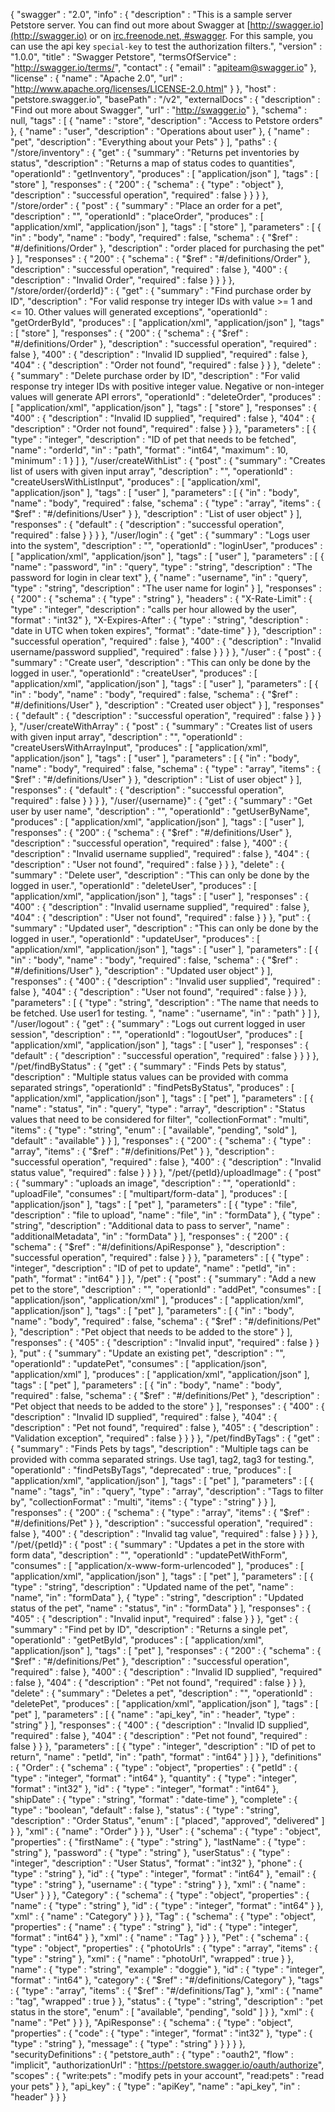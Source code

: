 {
  "swagger" : "2.0",
  "info" : {
    "description" : "This is a sample server Petstore server.  You can find out more about Swagger at [http://swagger.io](http://swagger.io) or on [irc.freenode.net, #swagger](http://swagger.io/irc/).  For this sample, you can use the api key `special-key` to test the authorization filters.",
    "version" : "1.0.0",
    "title" : "Swagger Petstore",
    "termsOfService" : "http://swagger.io/terms/",
    "contact" : {
      "email" : "apiteam@swagger.io"
    },
    "license" : {
      "name" : "Apache 2.0",
      "url" : "http://www.apache.org/licenses/LICENSE-2.0.html"
    }
  },
  "host" : "petstore.swagger.io",
  "basePath" : "/v2",
  "externalDocs" : {
    "description" : "Find out more about Swagger",
    "url" : "http://swagger.io"
  },
  "schema" : null,
  "tags" : [ {
    "name" : "store",
    "description" : "Access to Petstore orders"
  }, {
    "name" : "user",
    "description" : "Operations about user"
  }, {
    "name" : "pet",
    "description" : "Everything about your Pets"
  } ],
  "paths" : {
    "/store/inventory" : {
      "get" : {
        "summary" : "Returns pet inventories by status",
        "description" : "Returns a map of status codes to quantities",
        "operationId" : "getInventory",
        "produces" : [ "application/json" ],
        "tags" : [ "store" ],
        "responses" : {
          "200" : {
            "schema" : {
              "type" : "object"
            },
            "description" : "successful operation",
            "required" : false
          }
        }
      }
    },
    "/store/order" : {
      "post" : {
        "summary" : "Place an order for a pet",
        "description" : "",
        "operationId" : "placeOrder",
        "produces" : [ "application/xml", "application/json" ],
        "tags" : [ "store" ],
        "parameters" : [ {
          "in" : "body",
          "name" : "body",
          "required" : false,
          "schema" : {
            "$ref" : "#/definitions/Order"
          },
          "description" : "order placed for purchasing the pet"
        } ],
        "responses" : {
          "200" : {
            "schema" : {
              "$ref" : "#/definitions/Order"
            },
            "description" : "successful operation",
            "required" : false
          },
          "400" : {
            "description" : "Invalid Order",
            "required" : false
          }
        }
      }
    },
    "/store/order/{orderId}" : {
      "get" : {
        "summary" : "Find purchase order by ID",
        "description" : "For valid response try integer IDs with value >= 1 and <= 10. Other values will generated exceptions",
        "operationId" : "getOrderById",
        "produces" : [ "application/xml", "application/json" ],
        "tags" : [ "store" ],
        "responses" : {
          "200" : {
            "schema" : {
              "$ref" : "#/definitions/Order"
            },
            "description" : "successful operation",
            "required" : false
          },
          "400" : {
            "description" : "Invalid ID supplied",
            "required" : false
          },
          "404" : {
            "description" : "Order not found",
            "required" : false
          }
        }
      },
      "delete" : {
        "summary" : "Delete purchase order by ID",
        "description" : "For valid response try integer IDs with positive integer value. Negative or non-integer values will generate API errors",
        "operationId" : "deleteOrder",
        "produces" : [ "application/xml", "application/json" ],
        "tags" : [ "store" ],
        "responses" : {
          "400" : {
            "description" : "Invalid ID supplied",
            "required" : false
          },
          "404" : {
            "description" : "Order not found",
            "required" : false
          }
        }
      },
      "parameters" : [ {
        "type" : "integer",
        "description" : "ID of pet that needs to be fetched",
        "name" : "orderId",
        "in" : "path",
        "format" : "int64",
        "maximum" : 10,
        "minimum" : 1
      } ]
    },
    "/user/createWithList" : {
      "post" : {
        "summary" : "Creates list of users with given input array",
        "description" : "",
        "operationId" : "createUsersWithListInput",
        "produces" : [ "application/xml", "application/json" ],
        "tags" : [ "user" ],
        "parameters" : [ {
          "in" : "body",
          "name" : "body",
          "required" : false,
          "schema" : {
            "type" : "array",
            "items" : {
              "$ref" : "#/definitions/User"
            }
          },
          "description" : "List of user object"
        } ],
        "responses" : {
          "default" : {
            "description" : "successful operation",
            "required" : false
          }
        }
      }
    },
    "/user/login" : {
      "get" : {
        "summary" : "Logs user into the system",
        "description" : "",
        "operationId" : "loginUser",
        "produces" : [ "application/xml", "application/json" ],
        "tags" : [ "user" ],
        "parameters" : [ {
          "name" : "password",
          "in" : "query",
          "type" : "string",
          "description" : "The password for login in clear text"
        }, {
          "name" : "username",
          "in" : "query",
          "type" : "string",
          "description" : "The user name for login"
        } ],
        "responses" : {
          "200" : {
            "schema" : {
              "type" : "string"
            },
            "headers" : {
              "X-Rate-Limit" : {
                "type" : "integer",
                "description" : "calls per hour allowed by the user",
                "format" : "int32"
              },
              "X-Expires-After" : {
                "type" : "string",
                "description" : "date in UTC when token expires",
                "format" : "date-time"
              }
            },
            "description" : "successful operation",
            "required" : false
          },
          "400" : {
            "description" : "Invalid username/password supplied",
            "required" : false
          }
        }
      }
    },
    "/user" : {
      "post" : {
        "summary" : "Create user",
        "description" : "This can only be done by the logged in user.",
        "operationId" : "createUser",
        "produces" : [ "application/xml", "application/json" ],
        "tags" : [ "user" ],
        "parameters" : [ {
          "in" : "body",
          "name" : "body",
          "required" : false,
          "schema" : {
            "$ref" : "#/definitions/User"
          },
          "description" : "Created user object"
        } ],
        "responses" : {
          "default" : {
            "description" : "successful operation",
            "required" : false
          }
        }
      }
    },
    "/user/createWithArray" : {
      "post" : {
        "summary" : "Creates list of users with given input array",
        "description" : "",
        "operationId" : "createUsersWithArrayInput",
        "produces" : [ "application/xml", "application/json" ],
        "tags" : [ "user" ],
        "parameters" : [ {
          "in" : "body",
          "name" : "body",
          "required" : false,
          "schema" : {
            "type" : "array",
            "items" : {
              "$ref" : "#/definitions/User"
            }
          },
          "description" : "List of user object"
        } ],
        "responses" : {
          "default" : {
            "description" : "successful operation",
            "required" : false
          }
        }
      }
    },
    "/user/{username}" : {
      "get" : {
        "summary" : "Get user by user name",
        "description" : "",
        "operationId" : "getUserByName",
        "produces" : [ "application/xml", "application/json" ],
        "tags" : [ "user" ],
        "responses" : {
          "200" : {
            "schema" : {
              "$ref" : "#/definitions/User"
            },
            "description" : "successful operation",
            "required" : false
          },
          "400" : {
            "description" : "Invalid username supplied",
            "required" : false
          },
          "404" : {
            "description" : "User not found",
            "required" : false
          }
        }
      },
      "delete" : {
        "summary" : "Delete user",
        "description" : "This can only be done by the logged in user.",
        "operationId" : "deleteUser",
        "produces" : [ "application/xml", "application/json" ],
        "tags" : [ "user" ],
        "responses" : {
          "400" : {
            "description" : "Invalid username supplied",
            "required" : false
          },
          "404" : {
            "description" : "User not found",
            "required" : false
          }
        }
      },
      "put" : {
        "summary" : "Updated user",
        "description" : "This can only be done by the logged in user.",
        "operationId" : "updateUser",
        "produces" : [ "application/xml", "application/json" ],
        "tags" : [ "user" ],
        "parameters" : [ {
          "in" : "body",
          "name" : "body",
          "required" : false,
          "schema" : {
            "$ref" : "#/definitions/User"
          },
          "description" : "Updated user object"
        } ],
        "responses" : {
          "400" : {
            "description" : "Invalid user supplied",
            "required" : false
          },
          "404" : {
            "description" : "User not found",
            "required" : false
          }
        }
      },
      "parameters" : [ {
        "type" : "string",
        "description" : "The name that needs to be fetched. Use user1 for testing. ",
        "name" : "username",
        "in" : "path"
      } ]
    },
    "/user/logout" : {
      "get" : {
        "summary" : "Logs out current logged in user session",
        "description" : "",
        "operationId" : "logoutUser",
        "produces" : [ "application/xml", "application/json" ],
        "tags" : [ "user" ],
        "responses" : {
          "default" : {
            "description" : "successful operation",
            "required" : false
          }
        }
      }
    },
    "/pet/findByStatus" : {
      "get" : {
        "summary" : "Finds Pets by status",
        "description" : "Multiple status values can be provided with comma separated strings",
        "operationId" : "findPetsByStatus",
        "produces" : [ "application/xml", "application/json" ],
        "tags" : [ "pet" ],
        "parameters" : [ {
          "name" : "status",
          "in" : "query",
          "type" : "array",
          "description" : "Status values that need to be considered for filter",
          "collectionFormat" : "multi",
          "items" : {
            "type" : "string",
            "enum" : [ "available", "pending", "sold" ],
            "default" : "available"
          }
        } ],
        "responses" : {
          "200" : {
            "schema" : {
              "type" : "array",
              "items" : {
                "$ref" : "#/definitions/Pet"
              }
            },
            "description" : "successful operation",
            "required" : false
          },
          "400" : {
            "description" : "Invalid status value",
            "required" : false
          }
        }
      }
    },
    "/pet/{petId}/uploadImage" : {
      "post" : {
        "summary" : "uploads an image",
        "description" : "",
        "operationId" : "uploadFile",
        "consumes" : [ "multipart/form-data" ],
        "produces" : [ "application/json" ],
        "tags" : [ "pet" ],
        "parameters" : [ {
          "type" : "file",
          "description" : "file to upload",
          "name" : "file",
          "in" : "formData"
        }, {
          "type" : "string",
          "description" : "Additional data to pass to server",
          "name" : "additionalMetadata",
          "in" : "formData"
        } ],
        "responses" : {
          "200" : {
            "schema" : {
              "$ref" : "#/definitions/ApiResponse"
            },
            "description" : "successful operation",
            "required" : false
          }
        }
      },
      "parameters" : [ {
        "type" : "integer",
        "description" : "ID of pet to update",
        "name" : "petId",
        "in" : "path",
        "format" : "int64"
      } ]
    },
    "/pet" : {
      "post" : {
        "summary" : "Add a new pet to the store",
        "description" : "",
        "operationId" : "addPet",
        "consumes" : [ "application/json", "application/xml" ],
        "produces" : [ "application/xml", "application/json" ],
        "tags" : [ "pet" ],
        "parameters" : [ {
          "in" : "body",
          "name" : "body",
          "required" : false,
          "schema" : {
            "$ref" : "#/definitions/Pet"
          },
          "description" : "Pet object that needs to be added to the store"
        } ],
        "responses" : {
          "405" : {
            "description" : "Invalid input",
            "required" : false
          }
        }
      },
      "put" : {
        "summary" : "Update an existing pet",
        "description" : "",
        "operationId" : "updatePet",
        "consumes" : [ "application/json", "application/xml" ],
        "produces" : [ "application/xml", "application/json" ],
        "tags" : [ "pet" ],
        "parameters" : [ {
          "in" : "body",
          "name" : "body",
          "required" : false,
          "schema" : {
            "$ref" : "#/definitions/Pet"
          },
          "description" : "Pet object that needs to be added to the store"
        } ],
        "responses" : {
          "400" : {
            "description" : "Invalid ID supplied",
            "required" : false
          },
          "404" : {
            "description" : "Pet not found",
            "required" : false
          },
          "405" : {
            "description" : "Validation exception",
            "required" : false
          }
        }
      }
    },
    "/pet/findByTags" : {
      "get" : {
        "summary" : "Finds Pets by tags",
        "description" : "Multiple tags can be provided with comma separated strings. Use tag1, tag2, tag3 for testing.",
        "operationId" : "findPetsByTags",
        "deprecated" : true,
        "produces" : [ "application/xml", "application/json" ],
        "tags" : [ "pet" ],
        "parameters" : [ {
          "name" : "tags",
          "in" : "query",
          "type" : "array",
          "description" : "Tags to filter by",
          "collectionFormat" : "multi",
          "items" : {
            "type" : "string"
          }
        } ],
        "responses" : {
          "200" : {
            "schema" : {
              "type" : "array",
              "items" : {
                "$ref" : "#/definitions/Pet"
              }
            },
            "description" : "successful operation",
            "required" : false
          },
          "400" : {
            "description" : "Invalid tag value",
            "required" : false
          }
        }
      }
    },
    "/pet/{petId}" : {
      "post" : {
        "summary" : "Updates a pet in the store with form data",
        "description" : "",
        "operationId" : "updatePetWithForm",
        "consumes" : [ "application/x-www-form-urlencoded" ],
        "produces" : [ "application/xml", "application/json" ],
        "tags" : [ "pet" ],
        "parameters" : [ {
          "type" : "string",
          "description" : "Updated name of the pet",
          "name" : "name",
          "in" : "formData"
        }, {
          "type" : "string",
          "description" : "Updated status of the pet",
          "name" : "status",
          "in" : "formData"
        } ],
        "responses" : {
          "405" : {
            "description" : "Invalid input",
            "required" : false
          }
        }
      },
      "get" : {
        "summary" : "Find pet by ID",
        "description" : "Returns a single pet",
        "operationId" : "getPetById",
        "produces" : [ "application/xml", "application/json" ],
        "tags" : [ "pet" ],
        "responses" : {
          "200" : {
            "schema" : {
              "$ref" : "#/definitions/Pet"
            },
            "description" : "successful operation",
            "required" : false
          },
          "400" : {
            "description" : "Invalid ID supplied",
            "required" : false
          },
          "404" : {
            "description" : "Pet not found",
            "required" : false
          }
        }
      },
      "delete" : {
        "summary" : "Deletes a pet",
        "description" : "",
        "operationId" : "deletePet",
        "produces" : [ "application/xml", "application/json" ],
        "tags" : [ "pet" ],
        "parameters" : [ {
          "name" : "api_key",
          "in" : "header",
          "type" : "string"
        } ],
        "responses" : {
          "400" : {
            "description" : "Invalid ID supplied",
            "required" : false
          },
          "404" : {
            "description" : "Pet not found",
            "required" : false
          }
        }
      },
      "parameters" : [ {
        "type" : "integer",
        "description" : "ID of pet to return",
        "name" : "petId",
        "in" : "path",
        "format" : "int64"
      } ]
    }
  },
  "definitions" : {
    "Order" : {
      "schema" : {
        "type" : "object",
        "properties" : {
          "petId" : {
            "type" : "integer",
            "format" : "int64"
          },
          "quantity" : {
            "type" : "integer",
            "format" : "int32"
          },
          "id" : {
            "type" : "integer",
            "format" : "int64"
          },
          "shipDate" : {
            "type" : "string",
            "format" : "date-time"
          },
          "complete" : {
            "type" : "boolean",
            "default" : false
          },
          "status" : {
            "type" : "string",
            "description" : "Order Status",
            "enum" : [ "placed", "approved", "delivered" ]
          }
        },
        "xml" : {
          "name" : "Order"
        }
      }
    },
    "User" : {
      "schema" : {
        "type" : "object",
        "properties" : {
          "firstName" : {
            "type" : "string"
          },
          "lastName" : {
            "type" : "string"
          },
          "password" : {
            "type" : "string"
          },
          "userStatus" : {
            "type" : "integer",
            "description" : "User Status",
            "format" : "int32"
          },
          "phone" : {
            "type" : "string"
          },
          "id" : {
            "type" : "integer",
            "format" : "int64"
          },
          "email" : {
            "type" : "string"
          },
          "username" : {
            "type" : "string"
          }
        },
        "xml" : {
          "name" : "User"
        }
      }
    },
    "Category" : {
      "schema" : {
        "type" : "object",
        "properties" : {
          "name" : {
            "type" : "string"
          },
          "id" : {
            "type" : "integer",
            "format" : "int64"
          }
        },
        "xml" : {
          "name" : "Category"
        }
      }
    },
    "Tag" : {
      "schema" : {
        "type" : "object",
        "properties" : {
          "name" : {
            "type" : "string"
          },
          "id" : {
            "type" : "integer",
            "format" : "int64"
          }
        },
        "xml" : {
          "name" : "Tag"
        }
      }
    },
    "Pet" : {
      "schema" : {
        "type" : "object",
        "properties" : {
          "photoUrls" : {
            "type" : "array",
            "items" : {
              "type" : "string"
            },
            "xml" : {
              "name" : "photoUrl",
              "wrapped" : true
            }
          },
          "name" : {
            "type" : "string",
            "example" : "doggie"
          },
          "id" : {
            "type" : "integer",
            "format" : "int64"
          },
          "category" : {
            "$ref" : "#/definitions/Category"
          },
          "tags" : {
            "type" : "array",
            "items" : {
              "$ref" : "#/definitions/Tag"
            },
            "xml" : {
              "name" : "tag",
              "wrapped" : true
            }
          },
          "status" : {
            "type" : "string",
            "description" : "pet status in the store",
            "enum" : [ "available", "pending", "sold" ]
          }
        },
        "xml" : {
          "name" : "Pet"
        }
      }
    },
    "ApiResponse" : {
      "schema" : {
        "type" : "object",
        "properties" : {
          "code" : {
            "type" : "integer",
            "format" : "int32"
          },
          "type" : {
            "type" : "string"
          },
          "message" : {
            "type" : "string"
          }
        }
      }
    }
  },
  "securityDefinitions" : {
    "petstore_auth" : {
      "type" : "oauth2",
      "flow" : "implicit",
      "authorizationUrl" : "https://petstore.swagger.io/oauth/authorize",
      "scopes" : {
        "write:pets" : "modify pets in your account",
        "read:pets" : "read your pets"
      }
    },
    "api_key" : {
      "type" : "apiKey",
      "name" : "api_key",
      "in" : "header"
    }
  }
}
